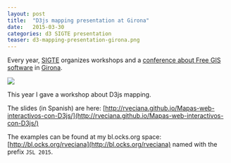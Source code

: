 ```yaml
---
layout: post
title:  "D3js mapping presentation at Girona"
date:   2015-03-30
categories: d3 SIGTE presentation
teaser: d3-mapping-presentation-girona.png
---
```

Every year, [SIGTE](http://www.sigte.udg.edu/) organizes workshops and a [conference about Free GIS software](http://www.sigte.udg.edu/jornadassiglibre/) in [Girona](http://www.openstreetmap.org/#map=15/41.9750/2.8234).

<img src="{{ site.baseurl }}/images/d3/d3-mapping-presentation-girona.png"/>


This year I gave a workshop about D3js mapping.

The slides (in Spanish) are here: [http://rveciana.github.io/Mapas-web-interactivos-con-D3js/](http://rveciana.github.io/Mapas-web-interactivos-con-D3js/)

The examples can be found at my bl.ocks.org space: [http://bl.ocks.org/rveciana](http://bl.ocks.org/rveciana) named with the prefix `JSL 2015`.
